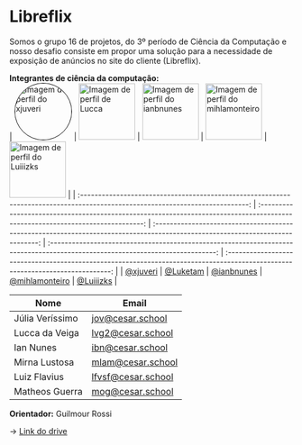 # Libreflix

Somos o grupo 16 de projetos, do 3º período de Ciência da Computação e nosso desafio consiste em propor uma solução para a necessidade de exposição de anúncios no site do cliente (Libreflix).

**Integrantes de ciência da computação:**<br/>
| <img src="https://github.com/xjuveri.png" alt="Imagem de perfil do xjuveri" style="border-radius: 50%; border: 1px solid #000; width: 100px; height: 100px;"> | <img src="https://github.com/Luketam.png" alt="Imagem de perfil de Lucca" width="100" height="100"> | <img src="https://github.com/ianbnunes.png" alt="Imagem de perfil do ianbnunes" width="100" height="100"> | <img src="https://github.com/mihlamonteiro.png" alt="Imagem de perfil do mihlamonteiro" width="100" height="100"> |  <img src="https://github.com/Luiiizks.png" alt="Imagem de perfil do Luiiizks" width="100" height="100"> |
| :----------------------------------------------------------------------------------------------------------------------------: | :----------------------------------------------------------------------------------------------------------------------------: | :----------------------------------------------------------------------------------------------------------------------------: | :----------------------------------------------------------------------------------------------------------------------------: |  :----------------------------------------------------------------------------------------------------------------------------: |
| [@xjuveri](https://github.com/xjuveri) | [@Luketam](https://github.com/Luketam) | [@ianbnunes](https://github.com/ianbnunes) | [@mihlamonteiro](https://github.com/mihlamonteiro) | [@Luiiizks](https://github.com/Luiiizks) |

| Nome             | Email                       |   
| ---------------  | --------------------------- |
| Júlia Veríssimo  | jov@cesar.school             |
| Lucca da Veiga   | lvg2@cesar.school            |
| Ian Nunes         | ibn@cesar.school           |
| Mirna Lustosa     | mlam@cesar.school          |
| Luiz Flavius     | lfvsf@cesar.school           |
| Matheos Guerra   |  mog@cesar.school

**Orientador:** Guilmour Rossi

-> [Link do drive](https://drive.google.com/drive/folders/1_Ud6CXTc4AgVFQsoeMF_xGs6r_Yofjso)
